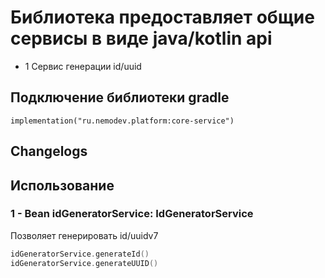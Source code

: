 # Библиотека предоставляет общие сервисы в виде java/kotlin api
- 1 Сервис генерации id/uuid

## Подключение библиотеки gradle
    
    implementation("ru.nemodev.platform:core-service")

## Changelogs

## Использование
### 1 - Bean idGeneratorService: IdGeneratorService 
Позволяет генерировать id/uuidv7
``` kotlin
idGeneratorService.generateId()
idGeneratorService.generateUUID()
```
